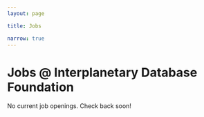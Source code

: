 ```yaml
---
layout: page

title: Jobs

narrow: true
---
```


# Jobs @ Interplanetary Database Foundation

No current job openings. Check back soon!
